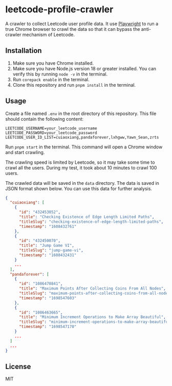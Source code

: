 # leetcode-profile-crawler

A crawler to collect Leetcode user profile data. It use [Playwright](https://playwright.dev/) to run a true Chrome browser to crawl the data so that it can bypass the anti-crawler mechanism of Leetcode.

## Installation

1. Make sure you have Chrome installed.
1. Make sure you have Node.js version 18 or greater installed. You can verify this by running `node -v` in the terminal.
1. Run `corepack enable` in the terminal.
1. Clone this repository and run `pnpm install` in the terminal.

## Usage

Create a file named `.env` in the root directory of this repository. This file should contain the following content:

```
LEETCODE_USERNAME=your_leetcode_username
LEETCODE_PASSWORD=your_leetcode_password
LEETCODE_USER_ID_LIST=cuiaoxiang,pandaforever,lxhgww,Yawn_Sean,zrts
```

Run `pnpm start` in the terminal. This command will open a Chrome window and start crawling.

The crawling speed is limited by Leetcode, so it may take some time to crawl all the users. During my test, it took about 10 minutes to crawl 100 users.

The crawled data will be saved in the `data` directory. The data is saved in JSON format shown below. You can use this data for further analysis.

```JSON
{
  "cuiaoxiang": [
    {
      "id": "432453052",
      "title": "Checking Existence of Edge Length Limited Paths",
      "titleSlug": "checking-existence-of-edge-length-limited-paths",
      "timestamp": "1608432761"
    },
    {
      "id": "432450070",
      "title": "Jump Game VI",
      "titleSlug": "jump-game-vi",
      "timestamp": "1608432431"
    }
    ...
  ],
  "pandaforever": [
    {
      "id": "1086470841",
      "title": "Maximum Points After Collecting Coins From All Nodes",
      "titleSlug": "maximum-points-after-collecting-coins-from-all-nodes",
      "timestamp": "1698547603"
    },
    {
      "id": "1086463665",
      "title": "Minimum Increment Operations to Make Array Beautiful",
      "titleSlug": "minimum-increment-operations-to-make-array-beautiful",
      "timestamp": "1698547170"
    }
    ...
  ]
  ...
}
```

## License

MIT
